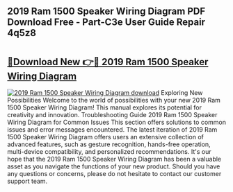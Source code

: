 ## 2019 Ram 1500 Speaker Wiring Diagram PDF Download Free - Part-C3e User Guide Repair 4q5z8

# <h2><a href="http://dfj99fy.blite.top/?on=2019+Ram+1500+Speaker+Wiring+Diagram">🔗Download New 👉🔴 2019 Ram 1500 Speaker Wiring Diagram</a></h2>

[![2019 Ram 1500 Speaker Wiring Diagram download](https://i.imgur.com/lujVjoI.png)](http://dfj99fy.blite.top/?on=2019+Ram+1500+Speaker+Wiring+Diagram)
Exploring New Possibilities Welcome to the world of possibilities with your new 2019 Ram 1500 Speaker Wiring Diagram! This manual explores its potential for creativity and innovation. Troubleshooting Guide 2019 Ram 1500 Speaker Wiring Diagram for Common Issues This section offers solutions to common issues and error messages encountered. The latest iteration of 2019 Ram 1500 Speaker Wiring Diagram offers users an extensive collection of advanced features, such as gesture recognition, hands-free operation, multi-device compatibility, and personalized recommendations. It's our hope that the 2019 Ram 1500 Speaker Wiring Diagram has been a valuable asset as you navigate the functions of your new product. Should you have any questions or concerns, please do not hesitate to contact our customer support team.
